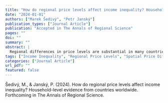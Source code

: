 ```yaml
---
title: "How do regional price levels affect income inequality? Household-level evidence from countries worldwide"
date: "2024-01-01"
authors: ["Marek Šedivý", "Petr Janský"]
publication_types: ["Journal Article"]
publication: "Accepted in The Annals of Regional Science"
pages: ""
doi: ""
summary: ""
abstract: |
  Regional differences in price levels are substantial in many countries, but little is known about how they affect the measurement of income inequality and poverty. To bridge this gap, we construct a new regional price level database which combines indices published by official authorities, previous literature, and our original estimates. The database covers 23 countries including the world’s seven biggest economies. The combination of these indices with household-level data from the Luxembourg Income Study allows us to assess changes in indicators of income inequality and relative poverty caused by the adjustment of income for within-country price level differences. Our findings point to the necessity of considering the properties of specific indicators while assessing the potential effects of regional price levels.
tags: ["Income Inequality", "Regional Price Levels", "Spatial Price Differences", "Regional Income Disparities"]
categories: ["Journal Article"]
url_pdf: ""
featured: false
---
```


Šedivý, M., & Janský, P. (2024). How do regional price levels affect income inequality? Household-level evidence from countries worldwide. Forthcoming in The Annals of Regional Science.
